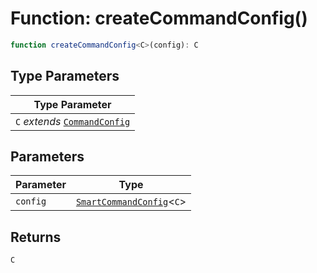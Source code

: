 # Function: createCommandConfig()

```ts
function createCommandConfig<C>(config): C
```

## Type Parameters

| Type Parameter |
| ------ |
| `C` *extends* [`CommandConfig`](Interface.CommandConfig.md) |

## Parameters

| Parameter | Type |
| ------ | ------ |
| `config` | [`SmartCommandConfig`](TypeAlias.SmartCommandConfig.md)\<`C`\> |

## Returns

`C`
